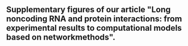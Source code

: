 ## Supplementary figures of our article "Long noncoding RNA and protein interactions: from experimental results to computational models based on networkmethods".
